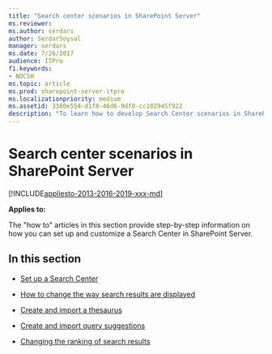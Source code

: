 ```yaml
---
title: "Search center scenarios in SharePoint Server"
ms.reviewer: 
ms.author: serdars
author: SerdarSoysal
manager: serdars
ms.date: 7/26/2017
audience: ITPro
f1.keywords:
- NOCSH
ms.topic: article
ms.prod: sharepoint-server-itpro
ms.localizationpriority: medium
ms.assetid: 3380e554-d1f8-46d6-9df0-cc102945f922
description: "To learn how to develop Search Center scenarios in SharePoint Server, see this section."
---
```


# Search center scenarios in SharePoint Server

[!INCLUDE[appliesto-2013-2016-2019-xxx-md](../includes/appliesto-2013-2016-2019-xxx-md.md)] 
  
 **Applies to:**
  
The "how to" articles in this section provide step-by-step information on how you can set up and customize a Search Center in SharePoint Server.
  
## In this section

- [Set up a Search Center](set-up-a-search-center.md)
    
- [How to change the way search results are displayed](how-to-change-the-way-search-results-are-displayed.md)
    
- [Create and import a thesaurus](create-and-import-a-thesaurus.md)
    
- [Create and import query suggestions](create-and-import-query-suggestions.md)
    
- [Changing the ranking of search results](changing-the-ranking-of-search-results.md)
    


